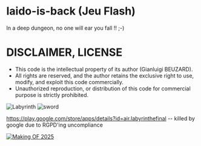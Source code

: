 # Iaido-is-back (Jeu Flash)
In a deep dungeon, no one will ear you fall !! ;-)

# DISCLAIMER, LICENSE
* This code is the intellectual property of its author (Gianluigi BEUZARD).
* All rights are reserved, and the author retains the exclusive right to use, modify, and exploit this code commercially.
* Unauthorized reproduction, or distribution of this code for commercial purpose is strictly prohibited.

![Labyrinth](https://user-images.githubusercontent.com/17046938/114955684-84144480-9e5d-11eb-9e0c-f81c88da2974.PNG)
![sword](https://user-images.githubusercontent.com/17046938/114955688-85457180-9e5d-11eb-9c14-388ce7170ba6.PNG)

https://play.google.com/store/apps/details?id=air.labyrinthefinal -- killed by google due to RGPD'ing uncompliance


[![Making OF 2025](https://img.youtube.com/vi/NEY8QGth0Ik/0.jpg)](https://www.youtube.com/watch?v=NEY8QGth0Ik)
